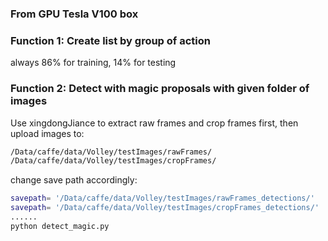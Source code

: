 ### From GPU Tesla V100 box

### Function 1: Create list by group of action
always 86% for training, 14% for testing 

### Function 2: Detect with magic proposals with given folder of images
Use xingdongJiance to extract raw frames and crop frames first, then upload images to: 
```bash
/Data/caffe/data/Volley/testImages/rawFrames/
/Data/caffe/data/Volley/testImages/cropFrames/
```
change save path accordingly:
```bash
savepath= '/Data/caffe/data/Volley/testImages/rawFrames_detections/'
savepath= '/Data/caffe/data/Volley/testImages/cropFrames_detections/'
......
python detect_magic.py
```


